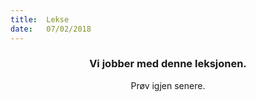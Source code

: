 ```yaml
---
title:  Lekse
date:   07/02/2018
---
```


### <center>Vi jobber med denne leksjonen.</center>
<center>Prøv igjen senere.</center>